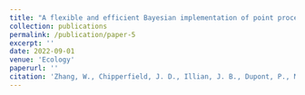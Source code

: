 ```yaml
---
title: "A flexible and efficient Bayesian implementation of point process models for spatial capture-recapture data"
collection: publications
permalink: /publication/paper-5
excerpt: ''
date: 2022-09-01
venue: 'Ecology'
paperurl: ''
citation: 'Zhang, W., Chipperfield, J. D., Illian, J. B., Dupont, P., Milleret, C., de Valpine, P., and Bischof, R. (2021). A flexible and efficient Bayesian implementation of point process models for spatial capture-recapture data. <i>Ecology<i>, to appear.'
---
```


